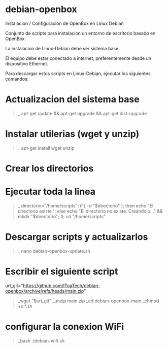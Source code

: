 # debian-openbox
Instalacion / Configuracion de OpenBox en Linux Debian

Conjunto de scripts para instalacion un entorno de escritorio basado en OpenBox.

La instalacion de Linux-Debian debe ser sistema base.

El equipo debe estar conectado a internet, preferentemente desde un dispositivo Ethernet.

Para descargar estos scripts en Linux-Debian, ejecutar los siguientes comandos:

# Actualizacion del sistema base
>_ apt-get update && apt-get upgrade && apt-get dist-upgrade

# Instalar utilerias (wget y unzip)
>_ apt-get install wget unzip

# Crear los directorios
# Ejecutar toda la linea
>_ directorio="/home/scripts"; if [ -d "$directorio" ]; then echo "El directorio existe."; else echo "El directorio no existe. Creándolo..." && mkdir "$directorio"; fi; cd "/home/scripts"

# Descargar scripts y actualizarlos
>_ nano debian-openbox-update.sh

# Escribir el siguiente script
url_git="https://github.com/IToaTech/debian-openbox/archive/refs/heads/main.zip"
>_wget "$url_git"
>_unzip main.zip
>_cd debian-openbox-main
>_chmod +x *.sh

# configurar la conexion WiFi
>_bash ./debian-wifi.sh

